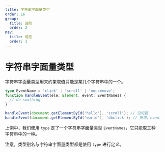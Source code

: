 ```yaml
---
title: 字符串字面量类型
order: 16
group:
  title: 进阶
  order: 2
nav:
  title: 语法
  order: 1
---
```


# 字符串字面量类型

字符串字面量类型用来约束取值只能是某几个字符串中的一个。

```ts
type EventName = 'click' | 'scroll' | 'mousemove';
function handleEvent(ele: Element, event: EventNames) {
  // do somthing
}

handleEvent(document.getElementById('hello'), 'scroll'); // 没问题
handleEvent(document.getElementById('world'), 'dbclick'); // 报错，event 不能为 ‘dbclick’
```

上例中，我们使用 `type` 定了一个字符串字面量类型 `EventNames`，它只能取三种字符串中的一种。

注意，类型别名与字符串字面量类型都是使用 `type` 进行定义。
